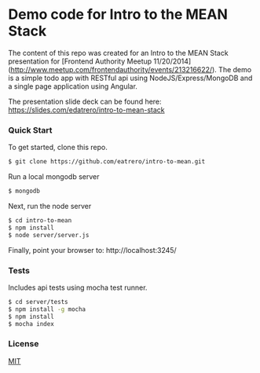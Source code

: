 # Demo code for Intro to the MEAN Stack
The content of this repo was created for an Intro to the MEAN Stack presentation for [Frontend Authority Meetup 11/20/2014] (http://www.meetup.com/frontendauthority/events/213216622/). The demo is a simple todo app with RESTful api using NodeJS/Express/MongoDB and a single page application using Angular.

The presentation slide deck can be found here:
https://slides.com/edatrero/intro-to-mean-stack

### Quick Start
To get started, clone this repo.
```sh
$ git clone https://github.com/eatrero/intro-to-mean.git 
```

Run a local mongodb server
```sh
$ mongodb
```

Next, run the node server
```sh
$ cd intro-to-mean
$ npm install
$ node server/server.js
```

Finally, point your browser to:
http://localhost:3245/

### Tests
Includes api tests using mocha test runner.

```sh
$ cd server/tests
$ npm install -g mocha
$ npm install
$ mocha index
```

### License
[MIT](https://github.com/strongloop/express/blob/master/LICENSE)